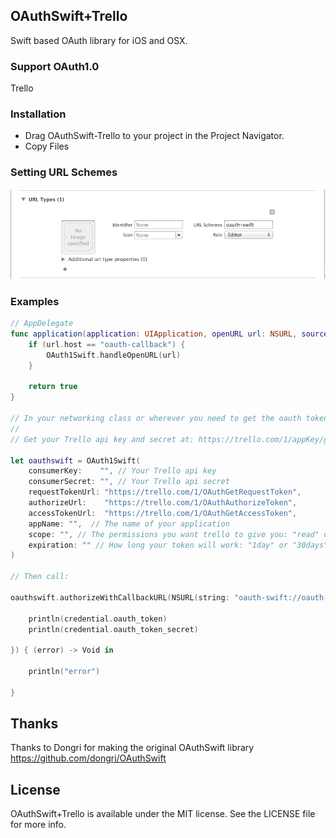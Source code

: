 ## OAuthSwift+Trello

Swift based OAuth library for iOS and OSX.

### Support OAuth1.0

Trello

### Installation

* Drag OAuthSwift-Trello to your project in the Project Navigator.
* Copy Files

### Setting URL Schemes

![Image](Assets/URLSchemes.png "Image")

### Examples

```swift
// AppDelegate
func application(application: UIApplication, openURL url: NSURL, sourceApplication: String?, annotation: AnyObject?) -> Bool {
    if (url.host == "oauth-callback") {
        OAuth1Swift.handleOpenURL(url)
    }

    return true
}

// In your networking class or wherever you need to get the oauth token
//
// Get your Trello api key and secret at: https://trello.com/1/appKey/generate

let oauthswift = OAuth1Swift(
    consumerKey:    "", // Your Trello api key
    consumerSecret: "", // Your Trello api secret
    requestTokenUrl: "https://trello.com/1/OAuthGetRequestToken",
    authorizeUrl:    "https://trello.com/1/OAuthAuthorizeToken",
    accessTokenUrl:  "https://trello.com/1/OAuthGetAccessToken",
    appName: "",  // The name of your application
    scope: "", // The permissions you want trello to give you: "read" or "read,write"
    expiration: "" // How long your token will work: "1day" or "30days" or "never"
)

// Then call:

oauthswift.authorizeWithCallbackURL(NSURL(string: "oauth-swift://oauth-callback/trello")!, success: { (credential, response) -> Void in

    println(credential.oauth_token)
    println(credential.oauth_token_secret)

}) { (error) -> Void in

    println("error")

}

```

## Thanks

Thanks to Dongri for making the original OAuthSwift library
https://github.com/dongri/OAuthSwift

## License

OAuthSwift+Trello is available under the MIT license. See the LICENSE file for more info.
